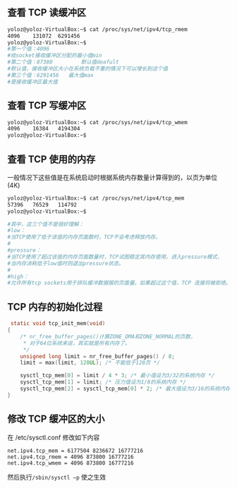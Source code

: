 ## 查看 TCP 读缓冲区

```bash
yoloz@yoloz-VirtualBox:~$ cat /proc/sys/net/ipv4/tcp_rmem
4096	131072	6291456
yoloz@yoloz-VirtualBox:~$
#第一个值：4096
#给socket接收缓冲区分配的最小值min
#第二个值：87380 	  	默认值deafult
#默认值，接收缓冲区大小在系统负载不重的情况下可以增长到这个值
#第三个值：6291456 	最大值max
#是接收缓冲区最大值
```

## 查看 TCP 写缓冲区

```bash
yoloz@yoloz-VirtualBox:~$ cat /proc/sys/net/ipv4/tcp_wmem
4096	16384	4194304
yoloz@yoloz-VirtualBox:~$
```

## 查看 TCP 使用的内存

一般情况下这些值是在系统启动时根据系统内存数量计算得到的，以页为单位(4K)

```bash
yoloz@yoloz-VirtualBox:~$ cat /proc/sys/net/ipv4/tcp_mem
57396	76529	114792
yoloz@yoloz-VirtualBox:~$

#其中，这三个值不是很好理解：
#low：
#当TCP使用了低于该值的内存页面数时，TCP不会考虑释放内存。
#
#pressure：
#当TCP使用了超过该值的内存页面数量时，TCP试图稳定其内存使用，进入pressure模式，
#当内存消耗低于low值时则退出pressure状态。
#
#high：
#允许所有tcp sockets用于排队缓冲数据报的页面量。如果超过这个值，TCP 连接将被拒绝。
```

## TCP 内存的初始化过程

```c
 static void tcp_init_mem(void)
{
    /* nr_free_buffer_pages()计算ZONE_DMA和ZONE_NORMAL的页数，
     * 对于64位系统来说，其实就是所有内存了。
     */
    unsigned long limit = nr_free_buffer_pages() / 8;
    limit = max(limit, 128UL); /* 不能低于128页 */

    sysctl_tcp_mem[0] = limit / 4 * 3; /* 最小值设为3/32的系统内存 */
    sysctl_tcp_mem[1] = limit; /* 压力值设为1/8的系统内存 */
    sysctl_tcp_mem[2] = sysctl_tcp_mem[0] * 2; /* 最大值设为3/16的系统内存 */
}
```

## 修改 TCP 缓冲区的大小

在 /etc/sysctl.conf 修改如下内容

```
net.ipv4.tcp_mem = 6177504 8236672 16777216
net.ipv4.tcp_rmem = 4096 873800 16777216
net.ipv4.tcp_wmem = 4096 873800 16777216
```

然后执行`/sbin/sysctl –p` 使之生效
